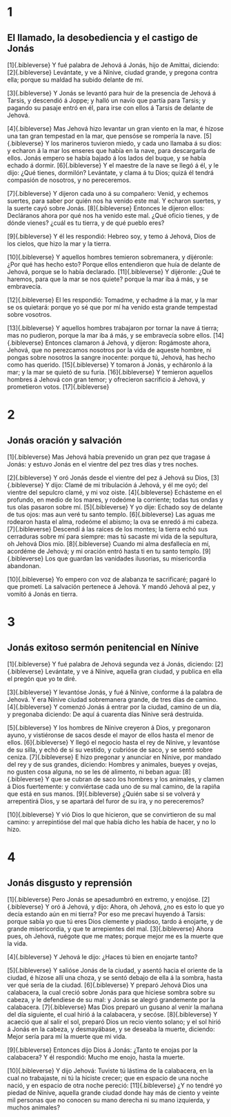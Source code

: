 # 1 
## El llamado, la desobediencia y el castigo de Jonás
[1]{.bibleverse} Y fué palabra de Jehová á Jonás, hijo de Amittai, diciendo: [2]{.bibleverse} Levántate, y ve á Nínive, ciudad grande, y pregona contra ella; porque su maldad ha subido delante de mí.

[3]{.bibleverse} Y Jonás se levantó para huir de la presencia de Jehová á Tarsis, y descendió á Joppe; y halló un navío que partía para Tarsis; y pagando su pasaje entró en él, para irse con ellos á Tarsis de delante de Jehová.

[4]{.bibleverse} Mas Jehová hizo levantar un gran viento en la mar, é hízose una tan gran tempestad en la mar, que pensóse se rompería la nave. [5]{.bibleverse} Y los marineros tuvieron miedo, y cada uno llamaba á su dios: y echaron á la mar los enseres que había en la nave, para descargarla de ellos. Jonás empero se había bajado á los lados del buque, y se había echado á dormir. [6]{.bibleverse} Y el maestre de la nave se llegó á él, y le dijo: ¿Qué tienes, dormilón? Levántate, y clama á tu Dios; quizá él tendrá compasión de nosotros, y no pereceremos.

[7]{.bibleverse} Y dijeron cada uno á su compañero: Venid, y echemos suertes, para saber por quién nos ha venido este mal. Y echaron suertes, y la suerte cayó sobre Jonás. [8]{.bibleverse} Entonces le dijeron ellos: Decláranos ahora por qué nos ha venido este mal. ¿Qué oficio tienes, y de dónde vienes? ¿cuál es tu tierra, y de qué pueblo eres?

[9]{.bibleverse} Y él les respondió: Hebreo soy, y temo á Jehová, Dios de los cielos, que hizo la mar y la tierra.

[10]{.bibleverse} Y aquellos hombres temieron sobremanera, y dijéronle: ¿Por qué has hecho esto? Porque ellos entendieron que huía de delante de Jehová, porque se lo había declarado. [11]{.bibleverse} Y dijéronle: ¿Qué te haremos, para que la mar se nos quiete? porque la mar iba á más, y se embravecía.

[12]{.bibleverse} El les respondió: Tomadme, y echadme á la mar, y la mar se os quietará: porque yo sé que por mí ha venido esta grande tempestad sobre vosotros.

[13]{.bibleverse} Y aquellos hombres trabajaron por tornar la nave á tierra; mas no pudieron, porque la mar iba á más, y se embravecía sobre ellos. [14]{.bibleverse} Entonces clamaron á Jehová, y dijeron: Rogámoste ahora, Jehová, que no perezcamos nosotros por la vida de aqueste hombre, ni pongas sobre nosotros la sangre inocente: porque tú, Jehová, has hecho como has querido. [15]{.bibleverse} Y tomaron á Jonás, y echáronlo á la mar; y la mar se quietó de su furia. [16]{.bibleverse} Y temieron aquellos hombres á Jehová con gran temor; y ofrecieron sacrificio á Jehová, y prometieron votos. [17]{.bibleverse} 

# 2 
## Jonás oración y salvación
[1]{.bibleverse} Mas Jehová había prevenido un gran pez que tragase á Jonás: y estuvo Jonás en el vientre del pez tres días y tres noches.

[2]{.bibleverse} Y oró Jonás desde el vientre del pez á Jehová su Dios, [3]{.bibleverse} Y dijo: Clamé de mi tribulación á Jehová, y él me oyó; del vientre del sepulcro clamé, y mi voz oiste. [4]{.bibleverse} Echásteme en el profundo, en medio de los mares, y rodeóme la corriente; todas tus ondas y tus olas pasaron sobre mí. [5]{.bibleverse} Y yo dije: Echado soy de delante de tus ojos: mas aun veré tu santo templo. [6]{.bibleverse} Las aguas me rodearon hasta el alma, rodeóme el abismo; la ova se enredó á mi cabeza. [7]{.bibleverse} Descendí á las raíces de los montes; la tierra echó sus cerraduras sobre mí para siempre: mas tú sacaste mi vida de la sepultura, oh Jehová Dios mío. [8]{.bibleverse} Cuando mi alma desfallecía en mí, acordéme de Jehová; y mi oración entró hasta ti en tu santo templo. [9]{.bibleverse} Los que guardan las vanidades ilusorias, su misericordia abandonan.

[10]{.bibleverse} Yo empero con voz de alabanza te sacrificaré; pagaré lo que prometí. La salvación pertenece á Jehová. Y mandó Jehová al pez, y vomitó á Jonás en tierra. 

# 3 
## Jonás exitoso sermón penitencial en Nínive
[1]{.bibleverse} Y fué palabra de Jehová segunda vez á Jonás, diciendo: [2]{.bibleverse} Levántate, y ve á Nínive, aquella gran ciudad, y publica en ella el pregón que yo te diré.

[3]{.bibleverse} Y levantóse Jonás, y fué á Nínive, conforme á la palabra de Jehová. Y era Nínive ciudad sobremanera grande, de tres días de camino. [4]{.bibleverse} Y comenzó Jonás á entrar por la ciudad, camino de un día, y pregonaba diciendo: De aquí á cuarenta días Nínive será destruída.

[5]{.bibleverse} Y los hombres de Nínive creyeron á Dios, y pregonaron ayuno, y vistiéronse de sacos desde el mayor de ellos hasta el menor de ellos. [6]{.bibleverse} Y llegó el negocio hasta el rey de Nínive, y levantóse de su silla, y echó de sí su vestido, y cubrióse de saco, y se sentó sobre ceniza. [7]{.bibleverse} E hizo pregonar y anunciar en Nínive, por mandado del rey y de sus grandes, diciendo: Hombres y animales, bueyes y ovejas, no gusten cosa alguna, no se les dé alimento, ni beban agua: [8]{.bibleverse} Y que se cubran de saco los hombres y los animales, y clamen á Dios fuertemente: y conviértase cada uno de su mal camino, de la rapiña que está en sus manos. [9]{.bibleverse} ¿Quién sabe si se volverá y arrepentirá Dios, y se apartará del furor de su ira, y no pereceremos?

[10]{.bibleverse} Y vió Dios lo que hicieron, que se convirtieron de su mal camino: y arrepintióse del mal que había dicho les había de hacer, y no lo hizo. 

# 4 
## Jonás disgusto y reprensión
[1]{.bibleverse} Pero Jonás se apesadumbró en extremo, y enojóse. [2]{.bibleverse} Y oró á Jehová, y dijo: Ahora, oh Jehová, ¿no es esto lo que yo decía estando aún en mi tierra? Por eso me precaví huyendo á Tarsis: porque sabía yo que tú eres Dios clemente y piadoso, tardo á enojarte, y de grande misericordia, y que te arrepientes del mal. [3]{.bibleverse} Ahora pues, oh Jehová, ruégote que me mates; porque mejor me es la muerte que la vida.

[4]{.bibleverse} Y Jehová le dijo: ¿Haces tú bien en enojarte tanto?

[5]{.bibleverse} Y salióse Jonás de la ciudad, y asentó hacia el oriente de la ciudad, é hízose allí una choza, y se sentó debajo de ella á la sombra, hasta ver qué sería de la ciudad. [6]{.bibleverse} Y preparó Jehová Dios una calabacera, la cual creció sobre Jonás para que hiciese sombra sobre su cabeza, y le defendiese de su mal: y Jonás se alegró grandemente por la calabacera. [7]{.bibleverse} Mas Dios preparó un gusano al venir la mañana del día siguiente, el cual hirió á la calabacera, y secóse. [8]{.bibleverse} Y acaeció que al salir el sol, preparó Dios un recio viento solano; y el sol hirió á Jonás en la cabeza, y desmayábase, y se deseaba la muerte, diciendo: Mejor sería para mí la muerte que mi vida.

[9]{.bibleverse} Entonces dijo Dios á Jonás: ¿Tanto te enojas por la calabacera? Y él respondió: Mucho me enojo, hasta la muerte.

[10]{.bibleverse} Y dijo Jehová: Tuviste tú lástima de la calabacera, en la cual no trabajaste, ni tú la hiciste crecer; que en espacio de una noche nació, y en espacio de otra noche pereció: [11]{.bibleverse} ¿Y no tendré yo piedad de Nínive, aquella grande ciudad donde hay más de ciento y veinte mil personas que no conocen su mano derecha ni su mano izquierda, y muchos animales? 